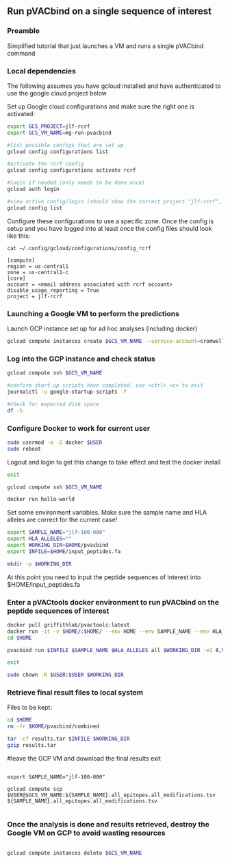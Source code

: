 ## Run pVACbind on a single sequence of interest

### Preamble
Simplified tutorial that just launches a VM and runs a single pVACbind command

### Local dependencies
The following assumes you have gcloud installed and have authenticated to use the google cloud project below

Set up Google cloud configurations and make sure the right one is activated:
```bash 
export GCS_PROJECT=jlf-rcrf
export GCS_VM_NAME=mg-run-pvacbind

#list possible configs that are set up
gcloud config configurations list

#activate the rcrf config
gcloud config configurations activate rcrf

#login if needed (only needs to be done once)
gcloud auth login 

#view active config/login (should show the correct project "jlf-rcrf", zone, and email address)
gcloud config list

```

Configure these configurations to use a specific zone. Once the config is setup and you have logged into at least once the config files should look like this:

`cat ~/.config/gcloud/configurations/config_rcrf`

```
[compute]
region = us-central1
zone = us-central1-c
[core]
account = <email address associated with rcrf account>
disable_usage_reporting = True
project = jlf-rcrf
```

### Launching a Google VM to perform the predictions
Launch GCP instance set up for ad hoc analyses (including docker)

```bash
gcloud compute instances create $GCS_VM_NAME --service-account=cromwell-server@$GCS_PROJECT.iam.gserviceaccount.com --source-machine-image=jlf-adhoc-v1 --network=cloud-workflows --subnet=cloud-workflows-default --boot-disk-size=250GB --boot-disk-type=pd-ssd --machine-type=e2-standard-8
```

### Log into the GCP instance and check status

```bash
gcloud compute ssh $GCS_VM_NAME 

#confirm start up scripts have completed. use <ctrl> <c> to exit
journalctl -u google-startup-scripts -f

#check for expected disk space
df -h 

```

### Configure Docker to work for current user

```bash
sudo usermod -a -G docker $USER
sudo reboot

```

Logout and login to get this change to take effect and test the docker install
```bash
exit

gcloud compute ssh $GCS_VM_NAME 

docker run hello-world

```

Set some environment variables. Make sure the sample name and HLA alleles are correct for the current case!
```bash
export SAMPLE_NAME="jlf-100-000"
export HLA_ALLELES=""
export WORKING_DIR=$HOME/pvacbind
export INFILE=$HOME/input_peptides.fa

mkdir -p $WORKING_DIR
```

At this point you need to input the peptide sequences of interest into $HOME/input_peptides.fa

### Enter a pVACtools docker environment to run pVACbind on the peptide sequences of interest

```bash
docker pull griffithlab/pvactools:latest
docker run -it -v $HOME/:$HOME/ --env HOME --env SAMPLE_NAME --env HLA_ALLELES --env WORKING_DIR --env INFILE griffithlab/pvactools:latest /bin/bash
cd $HOME

pvacbind run $INFILE $SAMPLE_NAME $HLA_ALLELES all $WORKING_DIR -e1 8,9,10,11 -e2 12,13,14,15,16,17,18 --n-threads 8 --iedb-install-directory /opt/iedb/ 2>$WORKING_DIR/stderr.txt | tee $WORKING_DIR/stdout.txt

exit

sudo chown -R $USER:$USER $WORKING_DIR

```

### Retrieve final result files to local system

Files to be kept:

```bash
cd $HOME
rm -fr $HOME/pvacbind/combined

tar -cf results.tar $INFILE $WORKING_DIR
gzip results.tar

```

#leave the GCP VM and download the final results
exit

```

export SAMPLE_NAME="jlf-100-000"

gcloud compute scp $USER@$GCS_VM_NAME:${SAMPLE_NAME}.all_epitopes.all_modifications.tsv ${SAMPLE_NAME}.all_epitopes.all_modifications.tsv


```

### Once the analysis is done and results retrieved, destroy the Google VM on GCP to avoid wasting resources

```bash

gcloud compute instances delete $GCS_VM_NAME

```
